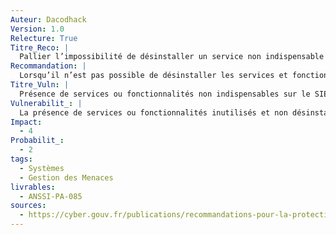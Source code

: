```yaml
---
Auteur: Dacodhack
Version: 1.0
Relecture: True
Titre_Reco: |
  Pallier l’impossibilité de désinstaller un service non indispensable
Recommandation: |
  Lorsqu’il n’est pas possible de désinstaller les services et fonctionnalités qui ne sont pas utilisés sur le SIE, l’opérateur doit désactiver ces services et fonctionnalités ou empêcher leur accès.</br>L’opérateur doit verser au dossier d’homologation la liste des services et fonctionnalités inutiles qu’il n’a pas été possible de désinstaller. Les raisons et les mesures de réduction de risque sont également précisées dans le dossier d’homologation.
Titre_Vuln: |
  Présence de services ou fonctionnalités non indispensables sur le SIE
Vulnerabilit_: |
  La présence de services ou fonctionnalités inutilisés et non désinstallables augmente la surface d’attaque du SIE. Ces services peuvent être exploités par des attaquants pour contourner les mécanismes de sécurité ou compromettre l’intégrité du système, mettant en péril la sécurité globale du SI.
Impact:
  - 4
Probabilit_:
  - 2
tags:
  - Systèmes
  - Gestion des Menaces
livrables:
  - ANSSI-PA-085
sources:
  - https://cyber.gouv.fr/publications/recommandations-pour-la-protection-des-systemes-dinformation-essentiels
---
```

